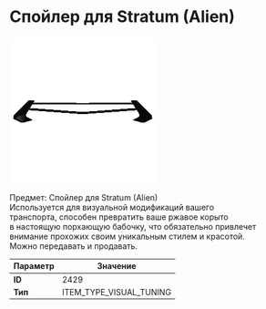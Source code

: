 # Спойлер для Stratum (Alien)

![Item Image](../img/2429.webp?raw=true)

Предмет: Спойлер для Stratum (Alien)<br>Используется для визуальной модификаций вашего<br>транспорта, способен превратить ваше ржавое корыто<br>в настоящую порхающую бабочку, что обязательно привлечет<br>внимание прохожих своим уникальным стилем и красотой.<br>Можно передавать и продавать.


| Параметр | Значение |
|----------|----------|
| **ID** | 2429 |
| **Тип** | ITEM_TYPE_VISUAL_TUNING |

